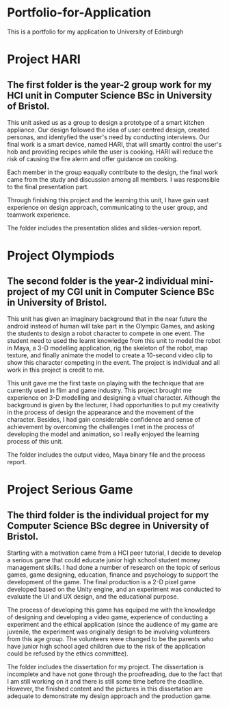# Portfolio-for-Application
This is a portfolio for my application to University of Edinburgh

Project HARI
===============
The first folder is the year-2 group work for my HCI unit in Computer Science BSc in University of Bristol. 
---------------
  This unit asked us as a group to design a prototype of a smart kitchen appliance. Our design followed the idea of user centred design, created personas, and identyfied the user's need by conducting interviews. Our final work is a smart device, named HARI, that will smartly control the user's hob and providing recipes while the user is cooking. HARI will reduce the risk of causing the fire alerm and offer guidance on cooking. 
  
  Each member in the group eaqually contribute to the design, the final work came from the study and discussion among all members. I was responsible to the final presentation part.
  
  Through finishing this project and the learning this unit, I have gain vast experience on design approach, communicating to the user group, and teamwork experience.
  
  The folder includes the presentation slides and slides-version report.
  
  
Project Olympiods
  =============
The second folder is the year-2 individual mini-project of my CGI unit in Computer Science BSc in University of Bristol. 
  ---------------
   This unit has given an imaginary background that in the near future the android instead of human will take part in the Olympic Games, and asking the students to design a robot character to compete in one event. The student need to used the learnt knowledge from this unit to model the robot in Maya, a 3-D modelling application, rig the skeleton of the robot, map texture, and finally animate the model to create a 10-second video clip to show this character competing in the event. The project is individual and all work in this project is credit to me. 
   
   This unit gave me the first taste on playing with the technique that are currently used in flim and game industry. This project brought me experience on 3-D modelling and designing a vitual character. Although the background is given by the lecturer, I had opportunities to put my creativity in the process of design the appearance and the movement of the character. Besides, I had gain considerable confidence and sense of achievement by overcoming the challenges I met in the process of developing the model and animation, so I really enjoyed the learning process of this unit.
   
   The folder includes the output video, Maya binary file and the process report.
   
 
 Project Serious Game
 ==========
 The third folder is the individual project for my Computer Science BSc degree in University of Bristol. 
 ---------
   Starting with a motivation came from a HCI peer tutorial, I decide to develop a serious game that could educate junior high school student money management skills. I had done a number of research on the topic of serious games, game designing, education, finance and psychology to support the development of the game. The final production is a 2-D pixel game developed based on the Unity engine, and an experiment was conducted to evaluate the UI and UX design, and the educational purpose. 
   
   The process of developing this game has equiped me with the knowledge of designing and developing a video game, experience of conducting a experiment and the ethical application (since the audience of my game are juvenile, the experiment was originally design to be involving volunteers from this age group. The volunteers were changed to be the parents who have junior high school aged children due to the risk of the application could be refused by the ethics committee). 
   
   The folder includes the dissertation for my project. The dissertation is incomplete and have not gone through the proofreading, due to the fact that I am still working on it and there is still some time before the deadline. However, the finished content and the pictures in this dissertation are adequate to demonstrate my design approach and the production game.
